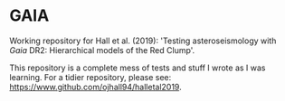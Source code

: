 # GAIA
Working repository for Hall et al. (2019): 'Testing asteroseismology with *Gaia* DR2: Hierarchical models of the Red Clump'.

This repository is a complete mess of tests and stuff I wrote as I was learning. For a tidier repository, please see: https://www.github.com/ojhall94/halletal2019.
